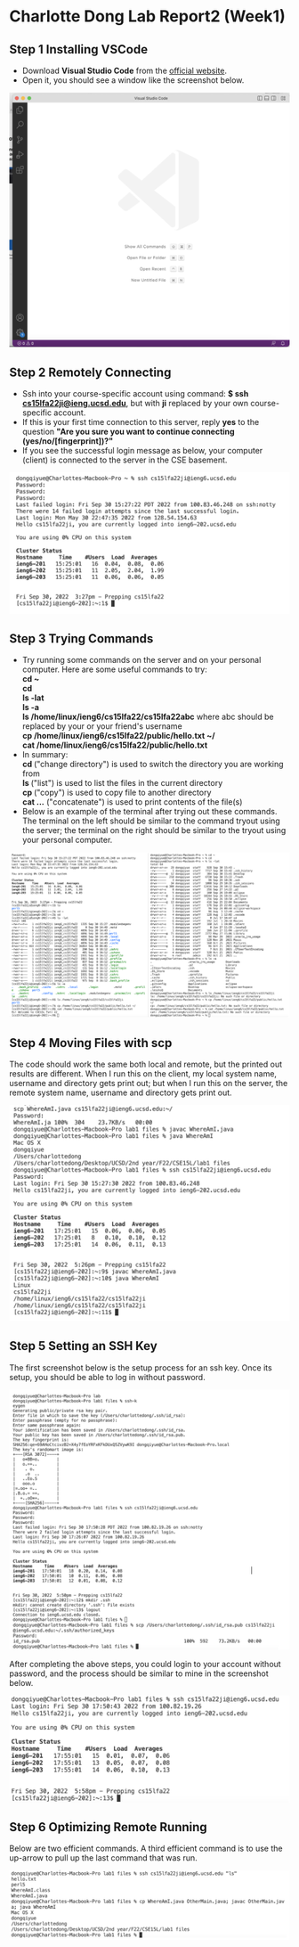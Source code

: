 # Charlotte Dong Lab Report2 (Week1)  
  
## Step 1 Installing VSCode  
* Download **Visual Studio Code** from the [official website](https://code.visualstudio.com/download). 
* Open it, you should see a window like the screenshot below.  
  
![Image](lab1-screenshots/lab1-openvscode.png)  
  
    
## Step 2 Remotely Connecting   
* Ssh into your course-specific account using command: **$ ssh cs15lfa22ji@ieng.ucsd.edu**, but with **ji** replaced by your own course-specific account.   
* If this is your first time connection to this server, reply **yes** to the question **"Are you sure you want to continue connecting (yes/no/[fingerprint])?"**  
* If you see the successful login message as below, your computer (client) is connected to the server in the CSE basement.  
  
![Image](lab1-screenshots/lab1-step2.png)  
  

    
## Step 3 Trying Commands  
* Try running some commands on the server and on your personal computer. Here are some useful commands to try:  
**cd ~**  
**cd**  
**ls -lat**  
**ls -a**   
**ls /home/linux/ieng6/cs15lfa22/cs15lfa22abc** where abc should be replaced by your or your friend's username  
**cp /home/linux/ieng6/cs15lfa22/public/hello.txt ~/**  
**cat /home/linux/ieng6/cs15lfa22/public/hello.txt**  
* In summary:  
**cd <path>** ("change directory") is used to switch the directory you are working from   
**ls <path>** ("list") is used to list the files in the current directory    
**cp <file> <path>** ("copy") is used to copy file to another directory    
**cat <file1> <file2> ...** ("concatenate") is used to print contents of the file(s)  
* Below is an example of the terminal after trying out these commands. The terminal on the left should be similar to the command tryout using the server; the terminal on the right should be similar to the tryout using your personal computer.  

   
![Image](lab1-screenshots/lab1-step3.png)  
  


## Step 4 Moving Files with scp  
The code should work the same both local and remote, but the printed out results are different. When I run this on the client, my local system name, username and directory gets print out; but when I run this on the server, the remote system name, username and directory gets print out.  
  
![Image](lab1-screenshots/lab1-step4.png) 
  


## Step 5 Setting an SSH Key  
The first screenshot below is the setup process for an ssh key. Once its setup, you should be able to log in without password.  
  
![Image](lab1-screenshots/lab1-step5-1.png)  
  
After completing the above steps, you could login to your account without password, and the process should be similar to mine in the screenshot below.  
  
![Image](lab1-screenshots/lab1-step5-2.png)
  


## Step 6 Optimizing Remote Running  
Below are two efficient commands. A third efficient command is to use the up-arrow to pull up the last command that was run.  
  
![Image](lab1-screenshots/lab1-step6.png)  
  
  